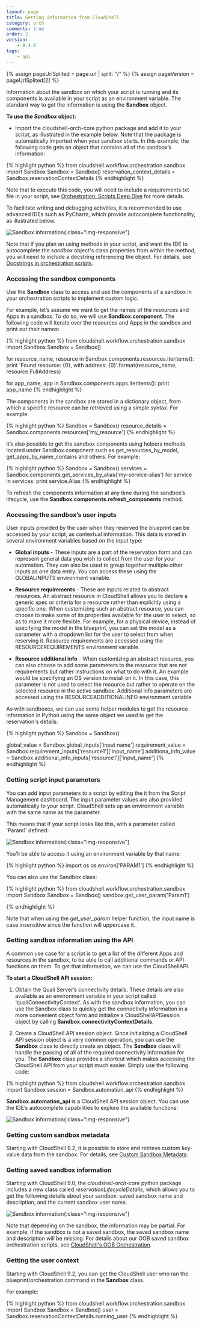 ```yaml
---
layout: page
title: Getting Information from CloudShell
category: orch
comments: true
order: 2
version: 
    - 9.4.0
tags:
    - api
---
```



{% assign pageUrlSplited = page.url | split: "/" %}
{% assign pageVersion = pageUrlSplited[2] %}

Information about the sandbox on which your script is running and its components is available in your script as an environment variable. The standard way to get the information is using the **Sandbox** object.

**To use the *Sandbox* object:** 

* Import the cloudshell-orch-core python package and add it to your script, as illustrated in the example below. Note that the package is automatically imported when your sandbox starts.
In this example, the following code gets an object that contains all of the sandbox’s information:

{% highlight python %}
from cloudshell.workflow.orchestration.sandbox import Sandbox
Sandbox = Sandbox()
reservation_context_details = Sandbox.reservationContextDetails
{% endhighlight %}

Note that to execute this code, you will need to include a requirements.txt file in your script, see [Orchestration: Scripts Deep Dive]({{site.baseurl}}/orchestration/{{pageVersion}}/scripts-deep-dive.html) for more details.

To facilitate writing and debugging activities, it is recommended to use advanced IDEs such as PyCharm, which provide autocomplete functionality, as illustrated below. 

![Sandbox information]({{site.baseurl}}/assets/reservation_context_8_1.png){:class="img-responsive"}

Note that if you plan on using methods in your script, and want the IDE to autocomplete the *sandbox* object's class properties from within the method, you will need to include a docstring referencing the object. For details, see [Docstrings in orchestration scripts]({{site.baseurl}}/reference/{{pageVersion}}/intellisense-with-docstrings.html#docstrings-in-orchestration-scripts).

### Accessing the sandbox components

Use the **Sandbox** class to access and use the components of a sandbox in your orchestration scripts to implement custom logic. 

For example, let’s assume we want to get the names of the resources and Apps in a sandbox. To do so, we will use **Sandbox.component**.  The following code will iterate over the resources and Apps in the sandbox and print out their names:

{% highlight python %}
from cloudshell.workflow.orchestration.sandbox import Sandbox
Sandbox = Sandbox()

for resource_name, resource in Sandbox.components.resources.iteritems():
    print 'Found resource: {0}, with address: {0}'.format(resource_name, resource.FullAddress)

for app_name, app in Sandbox.components.apps.iteritems():
    print app_name
{% endhighlight %}

The components in the sandbox are stored in a dictionary object, from which a specific resource can be retrieved using a simple syntax. For example:

{% highlight python %}
Sandbox = Sandbox()
resource_details = Sandbox.components.resources['my_resource']
{% endhighlight %}

It’s also possible to get the sandbox components using helpers methods located under Sandbox.component such as get_resources_by_model, get_apps_by_name_contains and others. For example: 

{% highlight python %}
Sandbox = Sandbox()
services = Sandbox.components.get_services_by_alias('my-service-alias')
for service in services:
    print service.Alias
{% endhighlight %}

To refresh the components information at any time during the sandbox’s lifecycle, use the **Sandbox.components.refresh_components** method.


### Accessing the sandbox’s user inputs

User inputs provided by the user when they reserved the blueprint can be accessed by your script, as contextual information. This data is stored in several environment variables based on the input type:

*  **Global inputs** - These inputs are a part of the reservation form and can represent general data you wish to collect from the user for your automation. They can also be used to group together multiple other inputs as one data entry. You can access these using the GLOBALINPUTS environment variable.

* **Resource requirements** - These are inputs related to abstract resources. An abstract resource in CloudShell allows you to declare a generic spec or criteria for a resource rather than explicitly using a specific one. When customizing such an abstract resource, you can choose to make some of its properties available for the user to select, so as to make it more flexible. For example, for a physical device, instead of specifying the model in the blueprint, you can set the model as a parameter with a dropdown list for the user to select from when reserving it. Resource requirements are accessed using the RESOURCEREQUIREMENTS environment variable.

* **Resource additional info** -  When customizing an abstract resource, you can also choose to add some parameters to the resource that are not requirements but rather instructions on what to do with it. An example would be specifying an OS version to install on it. In this case, this parameter is not used to select the resource but rather to operate on the selected resource in the active sandbox. Additional info parameters are accessed using the RESOURCEADDITIONALINFO environment variable.

 As with sandboxes, we can use some helper modules to get the resource information in Python using the same object we used to get the reservation's details:  

 {% highlight python %}
Sandbox = Sandbox()

global_value = Sandbox.global_inputs['input name']
requirement_value = Sandbox.requirement_inputs['resource1']['input_name']
additiona_info_value = Sandbox.additional_info_inputs['resource1']['input_name']
{% endhighlight %}


### Getting script input parameters

You can add input parameters to a script by editing the it from the Script Management dashboard.
The input parameter values are also provided automatically to your script. CloudShell sets up an environment variable with
the same name as the parameter.

This means that if your script looks like this, with a parameter called ‘Param1’ defined:

![Sandbox information]({{site.baseurl}}/assets/script_param.png){:class="img-responsive"}

You’ll be able to access it using an environment variable by that name:

{% highlight python %}
import os
os.environ['PARAM1']
{% endhighlight %}

You can also use the Sandbox class:

{% highlight python %}
from cloudshell.workflow.orchestration.sandbox import Sandbox
Sandbox = Sandbox()
sandbox.get_user_param('Param1')

{% endhighlight %}

Note that when using the *get_user_param* helper function, the input name is case insensitive since the function will uppercase it.

### Getting sandbox information using the API

A common use case for a script is to get a list of the different Apps and resources in the sandbox, to be able to call additional commands or API functions on them. To get that information, we can use the CloudShellAPI.

**To start a CloudShell API session:**

1. Obtain the Quali Server’s connectivity details. These details are also available as an environment variable in your script called ‘qualiConnectivityContext’. As with the sandbox information, you can use the Sandbox class to quickly get the connectivity information in a more convenient object form and initialize a CloudShellAPISession object by calling **Sandbox.connectivityContextDetails**.

2. Create a CloudShell API session object. Since initializing a CloudShell API session object is a very common operation, you can use the **Sandbox** class to directly create an object. The **Sandbox** class will handle the passing of all of the required connectivity information for you. The **Sandbox** class provides a shortcut which makes accessing the CloudShell API from your script much easier. Simply use the following code:

{% highlight python %}
from cloudshell.workflow.orchestration.sandbox import Sandbox
session = Sandbox.automation_api
{% endhighlight %}

**Sandbox.automation_api** is a CloudShell API session object. You can use the IDE’s autocomplete capabilities to explore the available functions:

![Sandbox information]({{site.baseurl}}/assets/sandbox_automation_api.png){:class="img-responsive"}

### Getting custom sandbox metadata

Starting with CloudShell 9.2, it is possible to store and retrieve custom key-value data from the sandbox. For details, see [Custom Sandbox Metadata]({{site.baseurl}}/reference/{{pageVersion}}/working-with-sandbox-metadata.html).

### Getting saved sandbox information

Starting with CloudShell 9.0, the *cloudshell-orch-core* python package includes a new class called *reservationLifecycleDetails*, which allows you to get the following details about your sandbox: saved sandbox name and description, and the current sandbox user name.

![Sandbox information]({{site.baseurl}}/assets/reservationLifecycleDetails.png){:class="img-responsive"}

Note that depending on the sandbox, the information may be partial. For example, if the sandbox is not a saved sandbox, the saved sandbox name and description will be missing. For details about our OOB saved sandbox orchestration scripts, see [CloudShell's OOB Orchestration]({{site.baseurl}}/orchestration/{{pageVersion}}/the-oob-orchestration.html).

### Getting the user context

Starting with CloudShell 9.2, you can get the CloudShell user who ran the blueprint/orchestration command in the **Sandbox** class.

For example:

{% highlight python %}
from cloudshell.workflow.orchestration.sandbox import Sandbox
Sandbox = Sandbox()
user = Sandbox.reservationContextDetails.running_user
{% endhighlight %}



